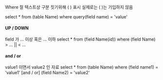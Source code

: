 
Where 절
텍스트상 구분 짓기위해 ( ) 표시 실제로는 ( )는 기입하지 않음

select * from (table Name) where query(field name) = 'value'

#### UP / DOWN
field 가 ... 이상 혹은 ... 이하
select * from (field Name(_id_)) where (field Name) > ... || < ...


#### and / or
value1 이면서 value2 인 자료 
select * from (table Name) where (field name1) = 'value1' [and / or] (field Name2) = 'value2'


